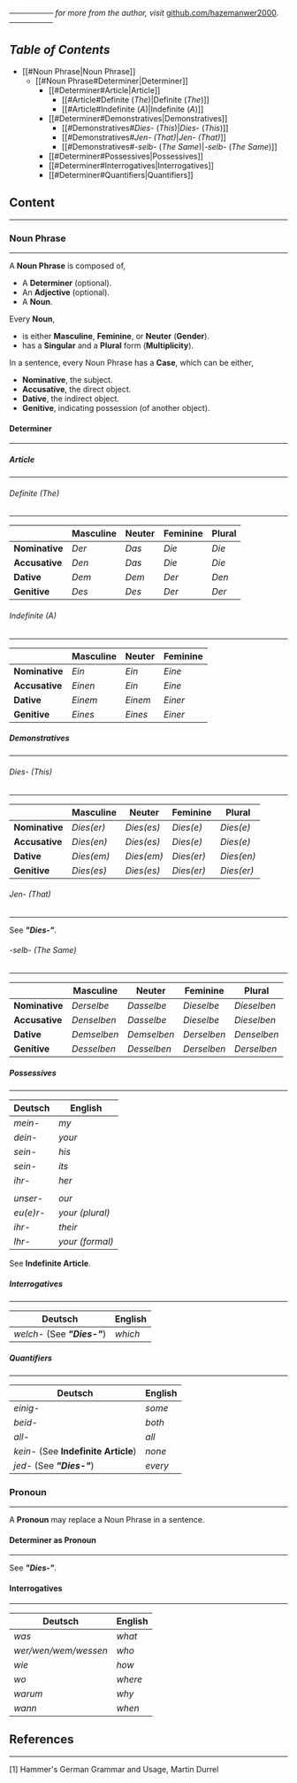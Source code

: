 ──────── *for more from the author, visit* [github.com/hazemanwer2000](https://github.com/hazemanwer2000). ────────
## *Table of Contents*
- [[#Noun Phrase|Noun Phrase]]
	- [[#Noun Phrase#Determiner|Determiner]]
		- [[#Determiner#Article|Article]]
			- [[#Article#Definite (*The*)|Definite (*The*)]]
			- [[#Article#Indefinite (*A*)|Indefinite (*A*)]]
		- [[#Determiner#Demonstratives|Demonstratives]]
			- [[#Demonstratives#*Dies-* (*This*)|*Dies-* (*This*)]]
			- [[#Demonstratives#*Jen-* *(That)*|*Jen-* *(That)*]]
			- [[#Demonstratives#*-selb-* (*The Same*)|*-selb-* (*The Same*)]]
		- [[#Determiner#Possessives|Possessives]]
		- [[#Determiner#Interrogatives|Interrogatives]]
		- [[#Determiner#Quantifiers|Quantifiers]]
## Content
---
### Noun Phrase
---
A **Noun Phrase** is composed of,
* A **Determiner** (optional).
* An **Adjective** (optional).
* A **Noun**.

Every **Noun**,
* is either **Masculine**, **Feminine**, or **Neuter** (**Gender**).
* has a **Singular** and a **Plural** form (**Multiplicity**).

In a sentence, every Noun Phrase has a **Case**, which can be either,
* **Nominative**, the subject.
* **Accusative**, the direct object.
* **Dative**, the indirect object.
* **Genitive**, indicating possession (of another object).
#### Determiner
---
##### Article
---
###### Definite (*The*)
---

|                | Masculine | Neuter | Feminine | Plural |
| -------------- | --------- | ------ | -------- | ------ |
| **Nominative** | *Der*     | *Das*  | *Die*    | *Die*  |
| **Accusative** | *Den*     | *Das*  | *Die*    | *Die*  |
| **Dative**     | *Dem*     | *Dem*  | *Der*    | *Den*  |
| **Genitive**   | *Des*     | *Des*  | *Der*    | *Der*  |
###### Indefinite (*A*)
---

|                | Masculine | Neuter  | Feminine |
| -------------- | --------- | ------- | -------- |
| **Nominative** | *Ein*     | *Ein*   | *Eine*   |
| **Accusative** | *Einen*   | *Ein*   | *Eine*   |
| **Dative**     | *Einem*   | *Einem* | *Einer*  |
| **Genitive**   | *Eines*   | *Eines* | *Einer*  |
##### Demonstratives
---
###### *Dies-* (*This*)
---

|                | Masculine  | Neuter     | Feminine   | Plural     |
| -------------- | ---------- | ---------- | ---------- | ---------- |
| **Nominative** | *Dies(er)* | *Dies(es)* | *Dies(e)*  | *Dies(e)*  |
| **Accusative** | *Dies(en)* | *Dies(es)* | *Dies(e)*  | *Dies(e)*  |
| **Dative**     | *Dies(em)* | *Dies(em)* | *Dies(er)* | *Dies(en)* |
| **Genitive**   | *Dies(es)* | *Dies(es)* | *Dies(er)* | *Dies(er)* |
###### *Jen-* *(That)*
---
See ***"Dies-"***.
###### *-selb-* (*The Same*)
---

|                | Masculine   | Neuter      | Feminine    | Plural      |
| -------------- | ----------- | ----------- | ----------- | ----------- |
| **Nominative** | *Derselbe*  | *Dasselbe*  | *Dieselbe*  | *Dieselben* |
| **Accusative** | *Denselben* | *Dasselbe*  | *Dieselbe*  | *Dieselben* |
| **Dative**     | *Demselben* | *Demselben* | *Derselben* | *Denselben* |
| **Genitive**   | *Desselben* | *Desselben* | *Derselben* | *Derselben* |
##### Possessives
---

| Deutsch   | English         |
| --------- | --------------- |
| *mein-*   | *my*            |
| *dein-*   | *your*          |
| *sein-*   | *his*           |
| *sein-*   | *its*           |
| *ihr-*    | *her*           |
|           |                 |
| *unser-*  | *our*           |
| *eu(e)r-* | *your (plural)* |
| *ihr-*    | *their*         |
| *Ihr-*    | *your (formal)* |

See **Indefinite Article**.
##### Interrogatives
---

| Deutsch                      | English |
| ---------------------------- | ------- |
| *welch-* (See ***"Dies-"***) | *which* |
##### Quantifiers
---

| Deutsch                              | English |
| ------------------------------------ | ------- |
| *einig-*                             | *some*  |
| *beid-*                              | *both*  |
| *all-*                               | *all*   |
| *kein-* (See **Indefinite Article**) | *none*  |
| *jed-* (See ***"Dies-"***)           | *every* |
### Pronoun
---
A **Pronoun** may replace a Noun Phrase in a sentence.
#### Determiner as Pronoun
---
See ***"Dies-"***.
#### Interrogatives
---

| Deutsch                      | English |
| ---------------------------- | ------- |
| *was*                        | *what*  |
| *wer/wen/wem/wessen*         | *who*   |
| *wie*                        | *how*   |
| *wo*                         | *where* |
| *warum*                      | *why*   |
| *wann*                       | *when*  |
## References
---
[1] Hammer's German Grammar and Usage, Martin Durrel